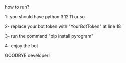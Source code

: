 how to run?


1- you should have python 3.12.11 or so

2- replace your bot token with "YourBotToken" at line 18

3- run the command "pip install pyrogram"

4- enjoy the bot

GOODBYE developer!
